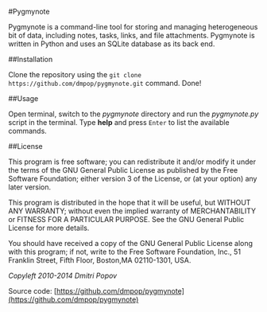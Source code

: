 #Pygmynote

Pygmynote is a command-line tool for storing and managing heterogeneous bit of data, including notes, tasks, links, and file attachments. Pygmynote is written in Python and uses an SQLite database as its back end.

##Installation

Clone the repository using the `git clone https://github.com/dmpop/pygmynote.git` command. Done!

##Usage

Open terminal, switch to the *pygmynote* directory and run the _pygmynote.py_ script in the terminal. Type __help__ and press `Enter` to list the available commands.

##License

This program is free software; you can redistribute it and/or modify it under the terms of the GNU General Public License as published by the Free Software Foundation; either version 3 of the License, or (at your option) any later version.

This program is distributed in the hope that it will be useful, but WITHOUT ANY WARRANTY; without even the implied warranty of MERCHANTABILITY or FITNESS FOR A PARTICULAR PURPOSE.  See the GNU General Public License for more details.

You should have received a copy of the GNU General Public License along with this program; if not, write to the Free Software Foundation, Inc., 51 Franklin Street, Fifth Floor, Boston,MA 02110-1301, USA.

_Copyleft 2010-2014 Dmitri Popov_

Source code: [https://github.com/dmpop/pygmynote](https://github.com/dmpop/pygmynote)
